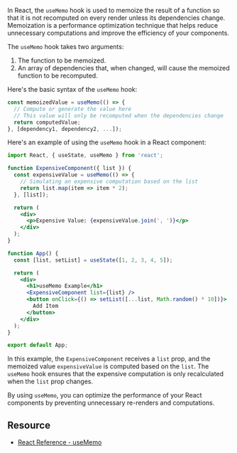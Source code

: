 In React, the `useMemo` hook is used to memoize the result of a function so that it is not recomputed on every render unless its dependencies change. Memoization is a performance optimization technique that helps reduce unnecessary computations and improve the efficiency of your components.

The `useMemo` hook takes two arguments:
1. The function to be memoized.
2. An array of dependencies that, when changed, will cause the memoized function to be recomputed.

Here's the basic syntax of the `useMemo` hook:
```jsx
const memoizedValue = useMemo(() => {
  // Compute or generate the value here
  // This value will only be recomputed when the dependencies change
  return computedValue;
}, [dependency1, dependency2, ...]);
```

Here's an example of using the `useMemo` hook in a React component:
```jsx
import React, { useState, useMemo } from 'react';

function ExpensiveComponent({ list }) {
  const expensiveValue = useMemo(() => {
    // Simulating an expensive computation based on the list
    return list.map(item => item * 2);
  }, [list]);

  return (
    <div>
      <p>Expensive Value: {expensiveValue.join(', ')}</p>
    </div>
  );
}

function App() {
  const [list, setList] = useState([1, 2, 3, 4, 5]);

  return (
    <div>
      <h1>useMemo Example</h1>
      <ExpensiveComponent list={list} />
      <button onClick={() => setList([...list, Math.random() * 10])}>
        Add Item
      </button>
    </div>
  );
}

export default App;
```

In this example, the `ExpensiveComponent` receives a `list` prop, and the memoized value `expensiveValue` is computed based on the `list`. The `useMemo` hook ensures that the expensive computation is only recalculated when the `list` prop changes.

By using `useMemo`, you can optimize the performance of your React components by preventing unnecessary re-renders and computations.

## Resource
- [React Reference - useMemo](https://react.dev/reference/react/useMemo)